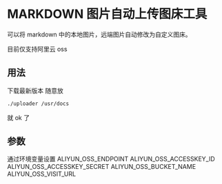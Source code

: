 # MARKDOWN 图片自动上传图床工具

可以将 markdown 中的本地图片，远端图片自动修改为自定义图床。

目前仅支持阿里云 oss

## 用法

下载最新版本 随意放

```bash
./uploader /usr/docs
```

就 ok 了

## 参数

通过环境变量设置
ALIYUN_OSS_ENDPOINT
ALIYUN_OSS_ACCESSKEY_ID
ALIYUN_OSS_ACCESSKEY_SECRET
ALIYUN_OSS_BUCKET_NAME
ALIYUN_OSS_VISIT_URL

